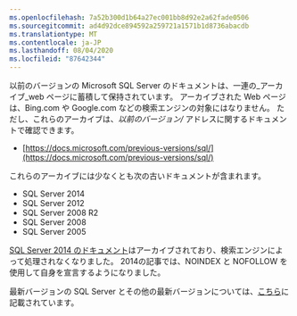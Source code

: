```yaml
---
ms.openlocfilehash: 7a52b300d1b64a27ec001bb8d92e2a62fade0506
ms.sourcegitcommit: ad4d92dce894592a259721a1571b1d8736abacdb
ms.translationtype: MT
ms.contentlocale: ja-JP
ms.lasthandoff: 08/04/2020
ms.locfileid: "87642344"
---
```


以前のバージョンの Microsoft SQL Server のドキュメントは、一連の_アーカイブ_web ページに蓄積して保持されています。 アーカイブされた Web ページは、Bing.com や Google.com などの検索エンジンの対象にはなりません。 ただし、これらのアーカイブは、_以前のバージョン/_ アドレスに関するドキュメントで確認できます。

- [https://docs.microsoft.com/previous-versions/sql/](https://docs.microsoft.com/previous-versions/sql/)

これらのアーカイブには少なくとも次の古いドキュメントが含まれます。

- SQL Server 2014
- SQL Server 2012
- SQL Server 2008 R2
- SQL Server 2008
- SQL Server 2005

[SQL Server 2014 のドキュメント](/previous-versions/sql/2014/index?view=sql-server-2014)はアーカイブされており、検索エンジンによって処理されなくなりました。 2014の記事では、NOINDEX と NOFOLLOW を使用して自身を宣言するようになりました。

最新バージョンの SQL Server とその他の最新バージョンについては、[こちら](https://docs.microsoft.com/sql/sql-server/index)に記載されています。
